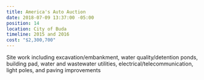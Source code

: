 ```yaml
---
title: America's Auto Auction
date: 2018-07-09 13:37:00 -05:00
position: 14
location: City of Buda
timeline: 2015 and 2016
cost: "$2,300,700"
---
```


Site work including excavation/embankment, water quality/detention ponds, building pad, water and wastewater utilities, electrical/telecommunication, light poles, and paving improvements